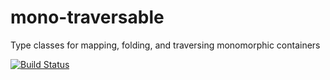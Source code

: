 mono-traversable
================

Type classes for mapping, folding, and traversing monomorphic containers

[![Build Status](https://secure.travis-ci.org/snoyberg/mono-traversable.png)](http://travis-ci.org/snoyberg/mono-traversable)
